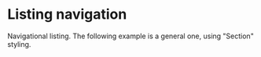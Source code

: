 # Listing navigation

Navigational listing.
The following example is a general one, using "Section" styling.
